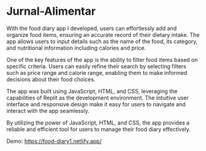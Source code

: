 # Jurnal-Alimentar
With the food diary app I developed, users can effortlessly add and organize food items, ensuring an accurate record of their dietary intake. The app allows users to input details such as the name of the food, its category, and nutritional information including calories and price.

One of the key features of the app is the ability to filter food items based on specific criteria. Users can easily refine their search by selecting filters such as price range and calorie range, enabling them to make informed decisions about their food choices.

The app was built using JavaScript, HTML, and CSS, leveraging the capabilities of Replit as the development environment. The intuitive user interface and responsive design make it easy for users to navigate and interact with the app seamlessly.

By utilizing the power of JavaScript, HTML, and CSS, the app provides a reliable and efficient tool for users to manage their food diary effectively.

Demo: https://food-diary1.netlify.app/
